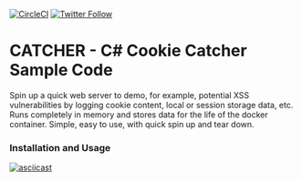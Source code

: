 [![CircleCI](https://circleci.com/gh/codeEmitter/catcher/tree/master.svg?style=svg)](https://circleci.com/gh/codeEmitter/catcher/tree/master)
[![Twitter Follow](https://img.shields.io/twitter/follow/code_emitter.svg?style=social&label=Follow)](https://twitter.com/code_emitter)

# CATCHER - C# Cookie Catcher Sample Code

Spin up a quick web server to demo, for example, potential XSS
vulnerabilities by logging cookie content, local or session storage
data, etc.  Runs completely in memory and stores data for
the life of the docker container.  Simple, easy to use, with
quick spin up and tear down.

### Installation and Usage

[![asciicast](https://asciinema.org/a/243158.svg)](https://asciinema.org/a/243158)